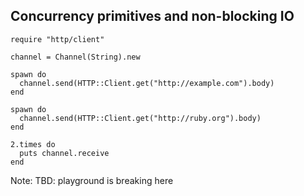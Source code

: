 ## Concurrency primitives and non-blocking IO

```playground
require "http/client"

channel = Channel(String).new

spawn do
  channel.send(HTTP::Client.get("http://example.com").body)
end

spawn do
  channel.send(HTTP::Client.get("http://ruby.org").body)
end

2.times do
  puts channel.receive
end
```

Note:
TBD: playground is breaking here
